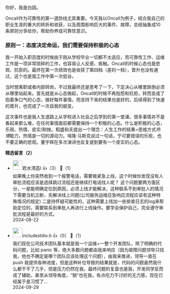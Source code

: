你好，我是白园。

Oncall作为可靠性的第一道防线尤其重要。今天我以Oncall为例子，结合我自己的职业生涯的重大的转折和收获，以及周围影响巨大的事件、故障，总结抽象成10条原则分享给你，帮助你养成可靠性意识。

### 原则一：**态度决定命运，我们需要保持积极的心态**

我一开始入职百度的时候由于刚从学校毕业一切都不太适应，而可靠性工作、运维工作是一项非常琐碎的工作，也容易让人反感、抵触。Oncall的时候心态也是悲观、抗拒的。最终在第一次绩效也是收获了第四档（差的一档），晋升也没有通过，这个也是我工作中第一次低谷。

当时想离职或者内部转岗，不过我最终还是思考了一下，下定决心从哪里跌倒必须从哪里站起来。首先就是从心态做起，Oncall的时候不再抱怨和抗拒，转而变成了抱着争口气的心态，做好每件事情。而坚持下来的结果也是好的，后续得到了快速的晋升，也完成了一次自我的蜕变。

这次事件也是我人生道路上从学校进入社会之后学到的第一堂课。很多事情并不是看起来那么难，在任何事情面前都需要保持一个积极的心态。什么是积极的心态，乐观、热情、皮实/耐挫。稻盛和夫提出一个理念：人生工作的结果=思维方式*热情*能力，热情是一切的源动力。埃隆·马斯克说过一句话，宁可要错误的乐观，也不要正确的悲观。董宇辉在多次演讲也反复提到要有一个皮实的心态。
<div><strong>精选留言（2）</strong></div><ul>
<li><img src="https://static001.geekbang.org/account/avatar/00/10/c6/20/124ae6d4.jpg" width="30px"><span>若水清菡</span> 👍（3） 💬（1）<div>如果晚上你突然收到一个报警电话，需要做紧急上线，这个时候你发现没有人审批流程应该是选择跳过流程还是继续打电话找人呢？
这个问题要两方面区分，一是能明确定位到原因，必须上线才能解决，这种联系不到审批人的情况下需要当机立断，先解决线上问题(公司服务运维应急响应流程应该有这种特殊情况的规定)
二是持怀疑可能性的，这种需要上线加一些排查日志的log来帮助定位的，需要联系到审批人再进行上线操作。要学会保护自己，完全遵守审批流程是最好的方式。</div>2024-08-22</li><br/><li><img src="https://static001.geekbang.org/account/avatar/00/23/52/66/3e4d4846.jpg" width="30px"><span>includestdio.h</span> 👍（0） 💬（1）<div>我们现在公司技术团队基本就是我一个运维+一整个开发团队，除了明确的代码问题，比如 panic 等，绝大多数问题都由我来响应（因为故障问题领导只找我，他也不确定是哪个团队应该处理这个问题），由我来推进，领导一直在 push 我提供各种进度，但是这种补位导致的结果就是，代码的问题虽然我什么都干不了几乎，但是压力仍然在我，最终问题的复盘也是我，开发同学反而成了辅助，甚至从领导角度，“锅”也在我，有点吃力不讨好的无力感，现在已经属于是习惯了...</div>2024-09-29</li><br/>
</ul>